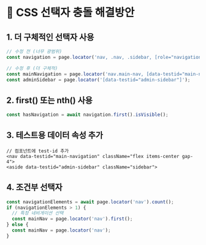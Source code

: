 # 🎯 CSS 선택자 충돌 해결방안

## 1. 더 구체적인 선택자 사용
```typescript
// 수정 전 (너무 광범위)
const navigation = page.locator('nav, .nav, .sidebar, [role="navigation"]');

// 수정 후 (더 구체적)
const mainNavigation = page.locator('nav.main-nav, [data-testid="main-navigation"]');
const adminSidebar = page.locator('[data-testid="admin-sidebar"]');
```

## 2. first() 또는 nth() 사용
```typescript
const hasNavigation = await navigation.first().isVisible();
```

## 3. 테스트용 데이터 속성 추가
```tsx
// 컴포넌트에 test-id 추가
<nav data-testid="main-navigation" className="flex items-center gap-4">
<aside data-testid="admin-sidebar" className="sidebar">
```

## 4. 조건부 선택자
```typescript
const navigationElements = await page.locator('nav').count();
if (navigationElements > 1) {
  // 특정 네비게이션 선택
  const mainNav = page.locator('nav').first();
} else {
  const mainNav = page.locator('nav');
}
```